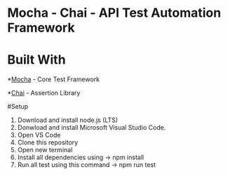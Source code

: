# Mocha - Chai - API Test Automation Framework

# Built With
*<a href="https://mochajs.org/">Mocha</a> - Core Test Framework

*<a href="https://www.chaijs.com/">Chai</a> - Assertion Library

#Setup
1. Download and install node.js (LTS)
2. Donwload and install Microsoft Visual Studio Code. 
3. Open VS Code
4. Clone this repository
5. Open new terminal
6. Install all dependencies using -> npm install
7. Run all test using this command -> npm run test
